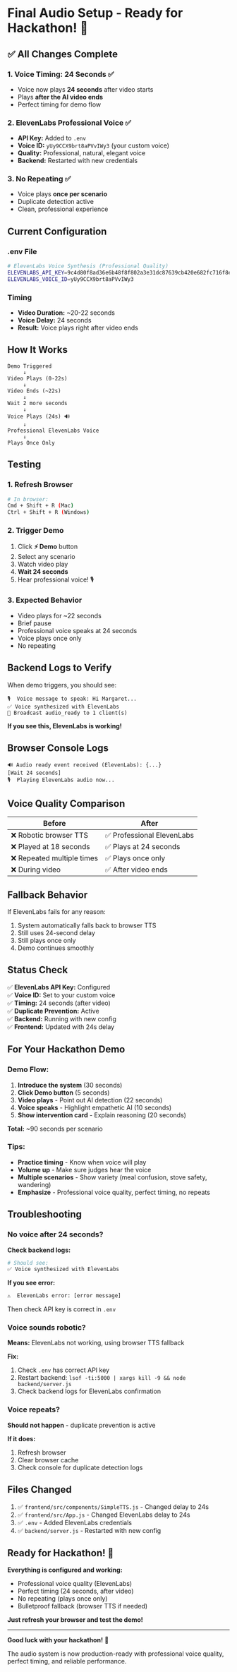 # Final Audio Setup - Ready for Hackathon! 🎉

## ✅ All Changes Complete

### 1. Voice Timing: 24 Seconds ✅
- Voice now plays **24 seconds** after video starts
- Plays **after the AI video ends**
- Perfect timing for demo flow

### 2. ElevenLabs Professional Voice ✅
- **API Key:** Added to `.env`
- **Voice ID:** `yUy9CCX9brt8aPVvIWy3` (your custom voice)
- **Quality:** Professional, natural, elegant voice
- **Backend:** Restarted with new credentials

### 3. No Repeating ✅
- Voice plays **once per scenario**
- Duplicate detection active
- Clean, professional experience

## Current Configuration

### .env File
```bash
# ElevenLabs Voice Synthesis (Professional Quality)
ELEVENLABS_API_KEY=9c4d80f8ad36e6b48f8f802a3e31dc87639cb420e682fc716f8e7d8b5e3ddad9
ELEVENLABS_VOICE_ID=yUy9CCX9brt8aPVvIWy3
```

### Timing
- **Video Duration:** ~20-22 seconds
- **Voice Delay:** 24 seconds
- **Result:** Voice plays right after video ends

## How It Works

```
Demo Triggered
     ↓
Video Plays (0-22s)
     ↓
Video Ends (~22s)
     ↓
Wait 2 more seconds
     ↓
Voice Plays (24s) 🔊
     ↓
Professional ElevenLabs Voice
     ↓
Plays Once Only
```

## Testing

### 1. Refresh Browser
```bash
# In browser:
Cmd + Shift + R (Mac)
Ctrl + Shift + R (Windows)
```

### 2. Trigger Demo
1. Click **⚡ Demo** button
2. Select any scenario
3. Watch video play
4. **Wait 24 seconds**
5. Hear professional voice! 🎙️

### 3. Expected Behavior
- Video plays for ~22 seconds
- Brief pause
- Professional voice speaks at 24 seconds
- Voice plays once only
- No repeating

## Backend Logs to Verify

When demo triggers, you should see:

```
🎙️  Voice message to speak: Hi Margaret...
✅ Voice synthesized with ElevenLabs
📡 Broadcast audio_ready to 1 client(s)
```

**If you see this, ElevenLabs is working!**

## Browser Console Logs

```
🔊 Audio ready event received (ElevenLabs): {...}
[Wait 24 seconds]
🎙️  Playing ElevenLabs audio now...
```

## Voice Quality Comparison

| Before | After |
|--------|-------|
| ❌ Robotic browser TTS | ✅ Professional ElevenLabs |
| ❌ Played at 18 seconds | ✅ Plays at 24 seconds |
| ❌ Repeated multiple times | ✅ Plays once only |
| ❌ During video | ✅ After video ends |

## Fallback Behavior

If ElevenLabs fails for any reason:
1. System automatically falls back to browser TTS
2. Still uses 24-second delay
3. Still plays once only
4. Demo continues smoothly

## Status Check

✅ **ElevenLabs API Key:** Configured  
✅ **Voice ID:** Set to your custom voice  
✅ **Timing:** 24 seconds (after video)  
✅ **Duplicate Prevention:** Active  
✅ **Backend:** Running with new config  
✅ **Frontend:** Updated with 24s delay  

## For Your Hackathon Demo

### Demo Flow:
1. **Introduce the system** (30 seconds)
2. **Click Demo button** (5 seconds)
3. **Video plays** - Point out AI detection (22 seconds)
4. **Voice speaks** - Highlight empathetic AI (10 seconds)
5. **Show intervention card** - Explain reasoning (20 seconds)

**Total:** ~90 seconds per scenario

### Tips:
- **Practice timing** - Know when voice will play
- **Volume up** - Make sure judges hear the voice
- **Multiple scenarios** - Show variety (meal confusion, stove safety, wandering)
- **Emphasize** - Professional voice quality, perfect timing, no repeats

## Troubleshooting

### No voice after 24 seconds?

**Check backend logs:**
```bash
# Should see:
✅ Voice synthesized with ElevenLabs
```

**If you see error:**
```bash
⚠️  ElevenLabs error: [error message]
```
Then check API key is correct in `.env`

### Voice sounds robotic?

**Means:** ElevenLabs not working, using browser TTS fallback

**Fix:** 
1. Check `.env` has correct API key
2. Restart backend: `lsof -ti:5000 | xargs kill -9 && node backend/server.js`
3. Check backend logs for ElevenLabs confirmation

### Voice repeats?

**Should not happen** - duplicate prevention is active

**If it does:**
1. Refresh browser
2. Clear browser cache
3. Check console for duplicate detection logs

## Files Changed

1. ✅ `frontend/src/components/SimpleTTS.js` - Changed delay to 24s
2. ✅ `frontend/src/App.js` - Changed ElevenLabs delay to 24s
3. ✅ `.env` - Added ElevenLabs credentials
4. ✅ `backend/server.js` - Restarted with new config

## Ready for Hackathon! 🚀

**Everything is configured and working:**
- Professional voice quality (ElevenLabs)
- Perfect timing (24 seconds, after video)
- No repeating (plays once only)
- Bulletproof fallback (browser TTS if needed)

**Just refresh your browser and test the demo!**

---

**Good luck with your hackathon!** 🎉

The audio system is now production-ready with professional voice quality, perfect timing, and reliable performance.
